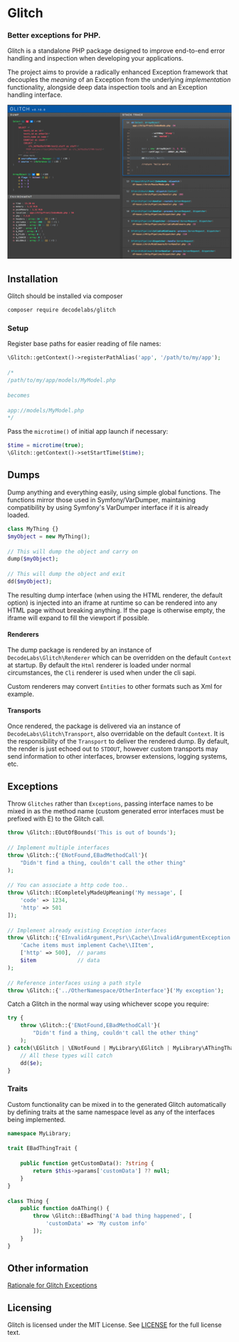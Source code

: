 # Glitch
### Better exceptions for PHP.

Glitch is a standalone PHP package designed to improve end-to-end error handling and inspection when developing your applications.

The project aims to provide a radically enhanced Exception framework that decouples the _meaning_ of an Exception from the underlying _implementation_ functionality, alongside deep data inspection tools and an Exception handling interface.

![v0.10.0 interface](docs/v0.10.0.png)

## Installation
Glitch should be installed via composer

```bash
composer require decodelabs/glitch
```


### Setup
Register base paths for easier reading of file names:

```php
\Glitch::getContext()->registerPathAlias('app', '/path/to/my/app');

/*
/path/to/my/app/models/MyModel.php

becomes

app://models/MyModel.php
*/
```

Pass the <code>microtime()</code> of initial app launch if necessary:

```php
$time = microtime(true);
\Glitch::getContext()->setStartTime($time);
```


## Dumps
Dump anything and everything easily, using simple global functions.
The functions mirror those used in Symfony/VarDumper, maintaining compatibility by using Symfony's VarDumper interface if it is already loaded.

```php
class MyThing {}
$myObject = new MyThing();

// This will dump the object and carry on
dump($myObject);

// This will dump the object and exit
dd($myObject);
```

The resulting dump interface (when using the HTML renderer, the default option) is injected into an iframe at runtime so can be rendered into any HTML page without breaking anything. If the page is otherwise empty, the iframe will expand to fill the viewport if possible.

#### Renderers
The dump package is rendered by an instance of <code>DecodeLabs\Glitch\Renderer</code> which can be overridden on the default <code>Context</code> at startup. By default the <code>Html</code> renderer is loaded under normal circumstances, the <code>Cli</code> renderer is used when under the cli sapi.

Custom renderers may convert <code>Entities</code> to other formats such as Xml for example.

#### Transports
Once rendered, the package is delivered via an instance of <code>DecodeLabs\Glitch\Transport</code>, also overridable on the default <code>Context</code>. It is the responsibility of the <code>Transport</code> to deliver the rendered dump. By default, the render is just echoed out to <code>STDOUT</code>, however custom transports may send information to other interfaces, browser extensions, logging systems, etc.


## Exceptions
Throw <code>Glitches</code> rather than <code>Exceptions</code>, passing interface names to be mixed in as the method name (custom generated error interfaces must be prefixed with E) to the Glitch call.

```php
throw \Glitch::EOutOfBounds('This is out of bounds');

// Implement multiple interfaces
throw \Glitch::{'ENotFound,EBadMethodCall'}(
    "Didn't find a thing, couldn't call the other thing"
);

// You can associate a http code too..
throw \Glitch::ECompletelyMadeUpMeaning('My message', [
    'code' => 1234,
    'http' => 501
]);

// Implement already existing Exception interfaces
throw \Glitch::{'EInvalidArgument,Psr\\Cache\\InvalidArgumentException'}(
    'Cache items must implement Cache\\IItem',
    ['http' => 500],  // params
    $item             // data
);

// Reference interfaces using a path style
throw \Glitch::{'../OtherNamespace/OtherInterface'}('My exception');
```

Catch a Glitch in the normal way using whichever scope you require:

```php
try {
    throw \Glitch::{'ENotFound,EBadMethodCall'}(
        "Didn't find a thing, couldn't call the other thing"
    );
} catch(\EGlitch | \ENotFound | MyLibrary\EGlitch | MyLibrary\AThingThatDoesStuff\EBadMethodCall $e) {
    // All these types will catch
    dd($e);
}
```


### Traits

Custom functionality can be mixed in to the generated Glitch automatically by defining traits at the same namespace level as any of the interfaces being implemented.

```php
namespace MyLibrary;

trait EBadThingTrait {

    public function getCustomData(): ?string {
        return $this->params['customData'] ?? null;
    }
}

class Thing {
    public function doAThing() {
        throw \Glitch::EBadThing('A bad thing happened', [
            'customData' => 'My custom info'
        ]);
    }
}
```



## Other information
[Rationale for Glitch Exceptions](docs/Rationale.md)


## Licensing
Glitch is licensed under the MIT License. See [LICENSE](https://github.com/decodelabs/glitch/blob/master/LICENSE) for the full license text.
